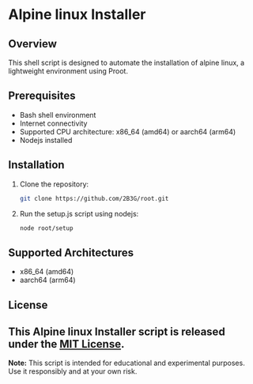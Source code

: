 # Alpine linux Installer

## Overview

This shell script is designed to automate the installation of alpine linux, a lightweight environment using Proot.

## Prerequisites

- Bash shell environment
- Internet connectivity
- Supported CPU architecture: x86_64 (amd64) or aarch64 (arm64)
- Nodejs installed

## Installation

1. Clone the repository:

    ```sh
    git clone https://github.com/2B3G/root.git
    ```

2. Run the setup.js script using nodejs:

    ```sh
    node root/setup
    ```

## Supported Architectures

- x86_64 (amd64)
- aarch64 (arm64)

## License

This Alpine linux Installer script is released under the [MIT License](LICENSE).
---

**Note:** This script is intended for educational and experimental purposes. Use it responsibly and at your own risk.
